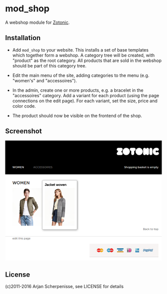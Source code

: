 # mod_shop

A webshop module for [Zotonic](http://www.zotonic.com).


## Installation

 * Add `mod_shop` to your website. This installs a set of base
   templates which together form a webshop. A category tree will be
   created, with "product" as the root category. All products that are
   sold in the webshop should be part of this category tree.

  * Edit the main menu of the site, adding categories to the menu (e.g. "women's" and "accessoires").

  * In the admin, create one or more products, e.g. a bracelet in the
    "accessoires" category. Add a variant for each product (using the
    page connections on the edit page). For each variant, set the
    size, price and color code.

 * The product should now be visible on the frontend of the shop.

## Screenshot

![mod_shop screenshot](mod_shop.png)


## License

(c)2011-2016 Arjan Scherpenisse, see LICENSE for details


